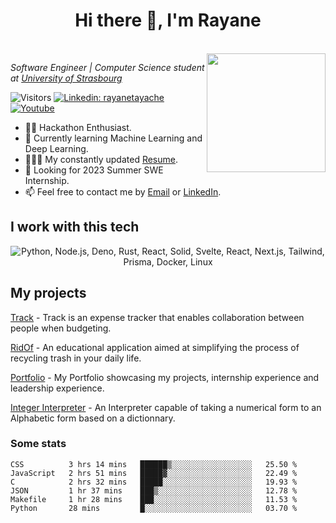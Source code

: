 <!-- ### Hi there 👋 -->
<h1 align="center">Hi there 👋, I'm Rayane</h1>
</br>
<a href="https://rayanetayache.me" target="_blank">
<img align="right" src=https://user-images.githubusercontent.com/82381064/195995334-3908b390-c506-41f4-91e3-40d6c8d868ac.png style="object-fit: cover; height: 190px; float: right">
</a>
<p>
 <em> Software Engineer | Computer Science student at <a href="https://www.unistra.fr/etudes/decouvrir-nos-formations/par-type-de-diplomes/licence/licence/cursus/ME6?cHash=a68bd2a50c4b50c72f0ed84044e7f562#data-rof-tab-cours">University of Strasbourg</a> </em>
</p>

![Visitors](https://visitor-badge.laobi.icu/badge?page_id=Rayane-T.Rayane-T)
[![Linkedin: rayanetayache](https://img.shields.io/badge/-Rayane%20Tayache-blue?style=flat&logo=Linkedin&logoColor=white&link=https://www.linkedin.com/in/rayanetayache/)](https://www.linkedin.com/in/rayanetayache/)
[![Youtube](https://img.shields.io/youtube/channel/subscribers/UCQTKc_W-IlYIC68avqMuSXA?style=social)](https://www.youtube.com/channel/UCQTKc_W-IlYIC68avqMuSXA)

- 👨‍💻 Hackathon Enthusiast.
- 🌱 Currently learning Machine Learning and Deep Learning.
- 👨🏻‍🎓 My constantly updated [Resume](https://drive.google.com/file/d/12AvEf71iz4kryShloDR1nG20-CJjnULS/view?usp=sharing).
- 🔎 Looking for 2023 Summer SWE Internship.
- 📫 Feel free to contact me by [Email](mailto:pro.tayacherayane@gmail.com) or [LinkedIn](https://www.linkedin.com/in/rayanetayache/).
 
 
<h2>I work with this tech</h2>
<p align="center">
 <img src="https://skillicons.dev/icons?i=python,tensorflow,c,cpp,javascript,react,nodejs,expressjs,mongodb,tailwindcss,docker,linux" alt="Python, Node.js, Deno, Rust, React, Solid, Svelte, React, Next.js, Tailwind, Prisma, Docker, Linux" />
</p>

## My projects

[Track](https://github.com/Rayane-T/Track) - Track is an expense tracker that enables collaboration between people when budgeting.

[RidOf](https://github.com/Rayane-T/RidOf_UI) - An educational application aimed at simplifying the process of recycling trash in your daily life.

[Portfolio](https://www.rayanetayache.me) - My Portfolio showcasing my projects, internship experience and leadership experience.

[Integer Interpreter](https://github.com/Rayane-T/Integer-Interpreter) - An Interpreter capable of taking a numerical form to an Alphabetic form based on a dictionnary.


### Some stats
<!--START_SECTION:waka-->

```text
CSS          3 hrs 14 mins   ██████▒░░░░░░░░░░░░░░░░░░   25.50 %
JavaScript   2 hrs 51 mins   █████▓░░░░░░░░░░░░░░░░░░░   22.49 %
C            2 hrs 32 mins   █████░░░░░░░░░░░░░░░░░░░░   19.93 %
JSON         1 hr 37 mins    ███▒░░░░░░░░░░░░░░░░░░░░░   12.78 %
Makefile     1 hr 28 mins    ███░░░░░░░░░░░░░░░░░░░░░░   11.53 %
Python       28 mins         █░░░░░░░░░░░░░░░░░░░░░░░░   03.70 %
```

<!--END_SECTION:waka-->